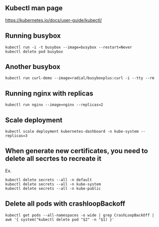 ## Kubectl man page 
https://kubernetes.io/docs/user-guide/kubectl/

## Running busybox
```
kubectl run -i -t busybox --image=busybox --restart=Never
kubectl delete pod busybox
``` 

## Another busybox 
```
kubectl run curl-demo --image=radial/busyboxplus:curl -i --tty --rm
```

## Running nginx with replicas
```
kubectl run nginx --image=nginx --replicas=2
```

## Scale deployment
```
kubectl scale deployment kubernetes-dashboard -n kube-system --replicas=3
```

## When generate new certificates, you need to delete all secrtes to recreate it
Ex.
```
kubectl delete secrets --all -n default
kubectl delete secrets --all -n kube-system
kubectl delete secrets --all -n kube-public
```
## Delete all pods with crashloopBackoff
```
kubectl get pods --all-namespaces -o wide | grep CrashLoopBackOff | awk '{ system("kubectl delete pod "$2" -n "$1) }'
```
